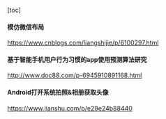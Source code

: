  [toc]
 #### 模仿微信布局
 https://www.cnblogs.com/liangshijie/p/6100297.html

 #### 基于智能手机用户行为习惯的app使用预测算法研究
 http://www.doc88.com/p-6945910891168.html

#### Android打开系统拍照&相册获取头像
https://www.jianshu.com/p/e29e24b88440